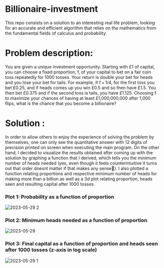 # Billionaire-investment
This repo consists on a solution to an interesting real life problem, looking for an accurate and efficient algorithm that relies on the mathematics from the fundamental fields of calculus and probability.

# Problem description: 
You are given a unique investment opportunity.
Starting with £1 of capital, you can choose a fixed proportion, f, of your capital to bet on a fair coin toss repeatedly for 1000 tosses.
Your return is double your bet for heads and you lose your bet for tails.
For example, if f = 1/4, for the first toss you bet £0.25, and if heads comes up you win £0.5 and so then have £1.5. You then bet £0.375 and if the second toss is tails, you have £1.125.
Choosing f to maximize your chances of having at least £1,000,000,000 after 1,000 flips, what is the chance that you become a billionaire?

# Solution :
In order to allow others to enjoy the experience of solving the problem by themselves, one can only see the quantitative answer with 12 digits of precision printed on screen when executing the main program. On the other hand, I decided to visualize the results obtained after coming up with the solution by graphing a function that I derived, which tells you the minimum number of heads needed (yes, even though it feels counterintuitive it turns
out that order doesnt matter if that makes any sense🫢). I also plotted a function relating proportions and respective minimum number of heads for making more than a billion as well as a 3d plot relating proportion, heads seen and resulting capital after 1000 tosses.

### Plot 1: Probability as a function of proportion
![2023-05-29 2](https://github.com/Panithecracker/Billionaire-investment/assets/97905110/22337ccb-db2e-4d94-90c6-9e8e4681c679)

### Plot 2: Minimum heads needed as a function of proportion
![2023-05-29](https://github.com/Panithecracker/Billionaire-investment/assets/97905110/bac57965-2ec4-4c51-9de8-a0152a5e5644)

### Plot 3: Final capital as a function of proportion and heads seen after 1000 tosses (z-axis in log scale)
![2023-05-29 1](https://github.com/Panithecracker/Billionaire-investment/assets/97905110/350a62c8-92d8-4a65-b71f-65b75e133318)




